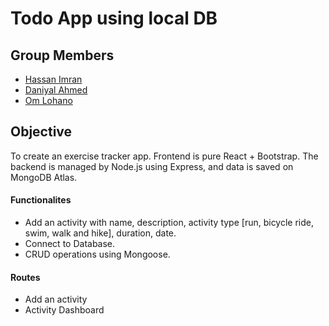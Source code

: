 # Todo App using local DB

## Group Members

- [Hassan Imran](https://github.com/hassan-imran) 
- [Daniyal Ahmed](https://github.com/daniyal200)
- [Om Lohano](https://github.com/omlohano2176)

## Objective

To create an exercise tracker app. Frontend is pure React + Bootstrap. The backend is managed by Node.js using Express, and data is saved on MongoDB Atlas.

#### Functionalites

- Add an activity with name, description, activity type [run, bicycle ride, swim, walk and hike], duration, date.
- Connect to Database.
- CRUD operations using Mongoose.

#### Routes

- Add an activity
- Activity Dashboard
